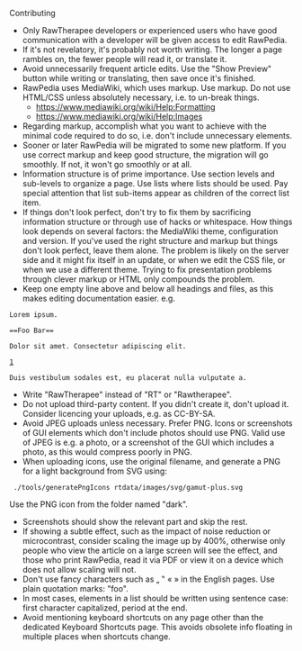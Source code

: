 <div class="pagetitle">

Contributing

</div>

- Only RawTherapee developers or experienced users who have good
  communication with a developer will be given access to edit RawPedia.
- If it's not revelatory, it's probably not worth writing. The longer a
  page rambles on, the fewer people will read it, or translate it.
- Avoid unnecessarily frequent article edits. Use the "Show Preview"
  button while writing or translating, then save once it's finished.
- RawPedia uses MediaWiki, which uses markup. Use markup. Do not use
  HTML/CSS unless absolutely necessary, i.e. to un-break things.
  - <https://www.mediawiki.org/wiki/Help:Formatting>
  - <https://www.mediawiki.org/wiki/Help:Images>
- Regarding markup, accomplish what you want to achieve with the minimal
  code required to do so, i.e. don't include unnecessary elements.
- Sooner or later RawPedia will be migrated to some new platform. If you
  use correct markup and keep good structure, the migration will go
  smoothly. If not, it won't go smoothly or at all.
- Information structure is of prime importance. Use section levels and
  sub-levels to organize a page. Use lists where lists should be used.
  Pay special attention that list sub-items appear as children of the
  correct list item.
- If things don't look perfect, don't try to fix them by sacrificing
  information structure or through use of hacks or whitespace. How
  things look depends on several factors: the MediaWiki theme,
  configuration and version. If you've used the right structure and
  markup but things don't look perfect, leave them alone. The problem is
  likely on the server side and it might fix itself in an update, or
  when we edit the CSS file, or when we use a different theme. Trying to
  fix presentation problems through clever markup or HTML only compounds
  the problem.
- Keep one empty line above and below all headings and files, as this
  makes editing documentation easier. e.g.

`Lorem ipsum.`

`==Foo Bar==`

`Dolor sit amet. Consectetur adipiscing elit.`

[`1`](File:foo.png)

`Duis vestibulum sodales est, eu placerat nulla vulputate a.`

- Write "RawTherapee" instead of "RT" or "Rawtherapee".
- Do not upload third-party content. If you didn't create it, don't
  upload it. Consider licencing your uploads, e.g. as CC-BY-SA.
- Avoid JPEG uploads unless necessary. Prefer PNG. Icons or screenshots
  of GUI elements which don't include photos should use PNG. Valid use
  of JPEG is e.g. a photo, or a screenshot of the GUI which includes a
  photo, as this would compress poorly in PNG.
- When uploading icons, use the original filename, and generate a PNG
  for a light background from SVG using:

` ./tools/generatePngIcons rtdata/images/svg/gamut-plus.svg`


Use the PNG icon from the folder named "dark".

- Screenshots should show the relevant part and skip the rest.
- If showing a subtle effect, such as the impact of noise reduction or
  microcontrast, consider scaling the image up by 400%, otherwise only
  people who view the article on a large screen will see the effect, and
  those who print RawPedia, read it via PDF or view it on a device which
  does not allow scaling will not.
- Don't use fancy characters such as „ ‟ « » in the English pages. Use
  plain quotation marks: "foo".
- In most cases, elements in a list should be written using sentence
  case: first character capitalized, period at the end.
- Avoid mentioning keyboard shortcuts on any page other than the
  dedicated Keyboard Shortcuts page. This avoids obsolete info floating
  in multiple places when shortcuts change.